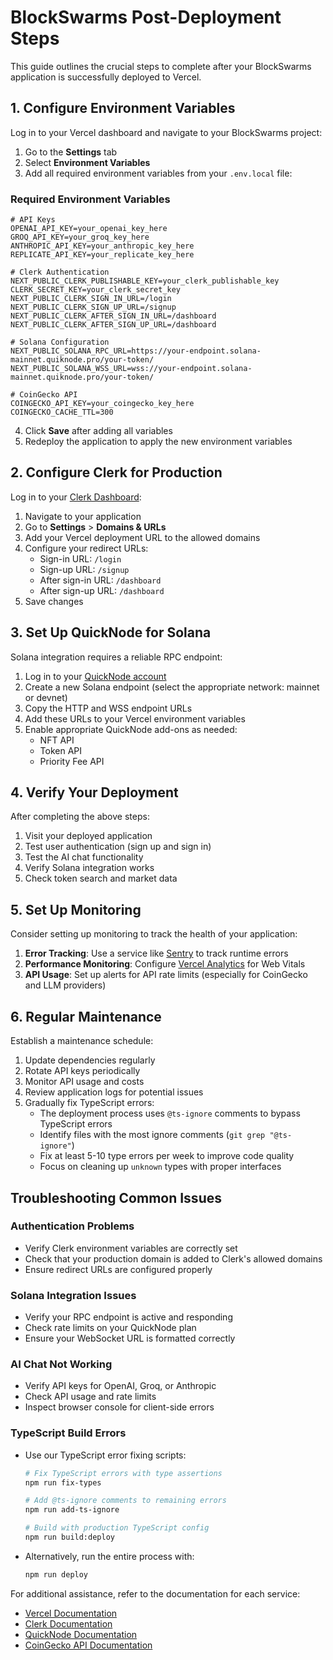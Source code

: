 # BlockSwarms Post-Deployment Steps

This guide outlines the crucial steps to complete after your BlockSwarms application is successfully deployed to Vercel.

## 1. Configure Environment Variables

Log in to your Vercel dashboard and navigate to your BlockSwarms project:

1. Go to the **Settings** tab
2. Select **Environment Variables**
3. Add all required environment variables from your `.env.local` file:

### Required Environment Variables

```
# API Keys
OPENAI_API_KEY=your_openai_key_here
GROQ_API_KEY=your_groq_key_here
ANTHROPIC_API_KEY=your_anthropic_key_here
REPLICATE_API_KEY=your_replicate_key_here

# Clerk Authentication
NEXT_PUBLIC_CLERK_PUBLISHABLE_KEY=your_clerk_publishable_key
CLERK_SECRET_KEY=your_clerk_secret_key
NEXT_PUBLIC_CLERK_SIGN_IN_URL=/login
NEXT_PUBLIC_CLERK_SIGN_UP_URL=/signup
NEXT_PUBLIC_CLERK_AFTER_SIGN_IN_URL=/dashboard
NEXT_PUBLIC_CLERK_AFTER_SIGN_UP_URL=/dashboard

# Solana Configuration
NEXT_PUBLIC_SOLANA_RPC_URL=https://your-endpoint.solana-mainnet.quiknode.pro/your-token/
NEXT_PUBLIC_SOLANA_WSS_URL=wss://your-endpoint.solana-mainnet.quiknode.pro/your-token/

# CoinGecko API
COINGECKO_API_KEY=your_coingecko_key_here
COINGECKO_CACHE_TTL=300
```

4. Click **Save** after adding all variables
5. Redeploy the application to apply the new environment variables

## 2. Configure Clerk for Production

Log in to your [Clerk Dashboard](https://dashboard.clerk.com/):

1. Navigate to your application
2. Go to **Settings** > **Domains & URLs**
3. Add your Vercel deployment URL to the allowed domains
4. Configure your redirect URLs:
   - Sign-in URL: `/login`
   - Sign-up URL: `/signup`
   - After sign-in URL: `/dashboard`
   - After sign-up URL: `/dashboard`
5. Save changes

## 3. Set Up QuickNode for Solana

Solana integration requires a reliable RPC endpoint:

1. Log in to your [QuickNode account](https://www.quicknode.com/)
2. Create a new Solana endpoint (select the appropriate network: mainnet or devnet)
3. Copy the HTTP and WSS endpoint URLs
4. Add these URLs to your Vercel environment variables
5. Enable appropriate QuickNode add-ons as needed:
   - NFT API
   - Token API
   - Priority Fee API

## 4. Verify Your Deployment

After completing the above steps:

1. Visit your deployed application
2. Test user authentication (sign up and sign in)
3. Test the AI chat functionality
4. Verify Solana integration works
5. Check token search and market data

## 5. Set Up Monitoring

Consider setting up monitoring to track the health of your application:

1. **Error Tracking**: Use a service like [Sentry](https://sentry.io/) to track runtime errors
2. **Performance Monitoring**: Configure [Vercel Analytics](https://vercel.com/analytics) for Web Vitals
3. **API Usage**: Set up alerts for API rate limits (especially for CoinGecko and LLM providers)

## 6. Regular Maintenance

Establish a maintenance schedule:

1. Update dependencies regularly
2. Rotate API keys periodically
3. Monitor API usage and costs
4. Review application logs for potential issues
5. Gradually fix TypeScript errors:
   - The deployment process uses `@ts-ignore` comments to bypass TypeScript errors
   - Identify files with the most ignore comments (`git grep "@ts-ignore"`)
   - Fix at least 5-10 type errors per week to improve code quality
   - Focus on cleaning up `unknown` types with proper interfaces

## Troubleshooting Common Issues

### Authentication Problems
- Verify Clerk environment variables are correctly set
- Check that your production domain is added to Clerk's allowed domains
- Ensure redirect URLs are configured properly

### Solana Integration Issues
- Verify your RPC endpoint is active and responding
- Check rate limits on your QuickNode plan
- Ensure your WebSocket URL is formatted correctly

### AI Chat Not Working
- Verify API keys for OpenAI, Groq, or Anthropic
- Check API usage and rate limits
- Inspect browser console for client-side errors

### TypeScript Build Errors
- Use our TypeScript error fixing scripts:
  ```bash
  # Fix TypeScript errors with type assertions
  npm run fix-types
  
  # Add @ts-ignore comments to remaining errors
  npm run add-ts-ignore
  
  # Build with production TypeScript config
  npm run build:deploy
  ```
- Alternatively, run the entire process with:
  ```bash
  npm run deploy
  ```

For additional assistance, refer to the documentation for each service:
- [Vercel Documentation](https://vercel.com/docs)
- [Clerk Documentation](https://clerk.com/docs)
- [QuickNode Documentation](https://www.quicknode.com/docs/solana)
- [CoinGecko API Documentation](https://www.coingecko.com/api/documentation)
